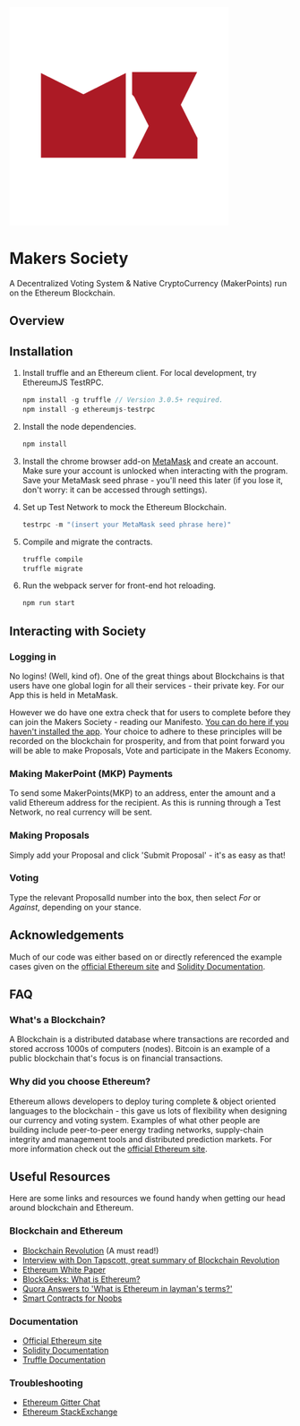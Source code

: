 ![Makers Society Logo](/public/mslogo.png)

# Makers Society

A Decentralized Voting System & Native CryptoCurrency (MakerPoints) run on the Ethereum Blockchain.

## Overview



## Installation

1. Install truffle and an Ethereum client. For local development, try EthereumJS TestRPC.

    ```javascript
    npm install -g truffle // Version 3.0.5+ required.
    npm install -g ethereumjs-testrpc
    ```

2. Install the node dependencies.

    ```javascript
    npm install
    ```

3. Install the chrome browser add-on [MetaMask](https://metamask.io/) and create an account. Make sure your account is unlocked when interacting with the program. Save your MetaMask seed phrase - you'll need this later (if you lose it, don't worry: it can be accessed through settings).

4. Set up Test Network to mock the Ethereum Blockchain.

    ```javascript
    testrpc -m "(insert your MetaMask seed phrase here)"    
    ```

5. Compile and migrate the contracts.

    ```javascript
    truffle compile
    truffle migrate
    ```

6. Run the webpack server for front-end hot reloading.

    ```javascript
    npm run start
    ```

## Interacting with Society

### Logging in    

No logins! (Well, kind of). One of the great things about Blockchains is that users have one global login for all their services - their private key. For our App this is held in MetaMask.

However we do have one extra check that for users to complete before they can join the Makers Society - reading our Manifesto. [You can do here if you haven't installed the app](/public/manifesto.txt). Your choice to adhere to these principles will be recorded on the blockchain for prosperity, and from that point forward you will be able to make Proposals, Vote and participate in the Makers Economy.     

### Making MakerPoint (MKP) Payments

To send some MakerPoints(MKP) to an address, enter the amount and a valid Ethereum address for the recipient. As this is running through a Test Network, no real currency will be sent.

### Making Proposals

Simply add your Proposal and click 'Submit Proposal' - it's as easy as that!

### Voting

Type the relevant ProposalId number into the box, then select *For* or *Against*, depending on your stance.

## Acknowledgements

Much of our code was either based on or directly referenced the example cases given on the [official Ethereum site](http://ethereum.org/) and [Solidity Documentation](https://solidity.readthedocs.io/en/develop/).

## FAQ

### What's a Blockchain?

A Blockchain is a distributed database where transactions are recorded and stored accross 1000s of computers (nodes). Bitcoin is an example of a public blockchain that's focus is on financial transactions.  

### Why did you choose Ethereum?

Ethereum allows developers to deploy turing complete & object oriented languages to the blockchain - this gave us lots of flexibility when designing our currency and voting system. Examples of what other people are building include peer-to-peer energy trading networks, supply-chain integrity and management tools and distributed prediction markets. For more information check out the [official Ethereum site](http://ethereum.org/).

## Useful Resources

Here are some links and resources we found handy when getting our head around blockchain and Ethereum.

### Blockchain and Ethereum

  - [Blockchain Revolution](http://blockchain-revolution.com/) (A must read!)
  - [Interview with Don Tapscott, great summary of Blockchain Revolution](http://www.mckinsey.com/industries/high-tech/our-insights/how-blockchains-could-change-the-world)
  - [Ethereum White Paper](https://github.com/ethereum/wiki/wiki/White-Paper)
  - [BlockGeeks: What is Ethereum?](https://blockgeeks.com/guides/what-is-ethereum/)
  - [Quora Answers to 'What is Ethereum in layman's terms?'](https://www.quora.com/What-is-Ethereum-in-laymans-term)
  - [Smart Contracts for Noobs](https://medium.com/@ConsenSys/a-101-noob-intro-to-programming-smart-contracts-on-ethereum-695d15c1dab4)


### Documentation

 - [Official Ethereum site](http://ethereum.org/)
 - [Solidity Documentation](https://solidity.readthedocs.io/en/develop/)
 - [Truffle Documentation](http://truffle.readthedocs.io/en/stable/)


### Troubleshooting

 - [Ethereum Gitter Chat](https://gitter.im/ethereum/solidity/)
 - [Ethereum StackExchange](https://ethereum.stackexchange.com/)
